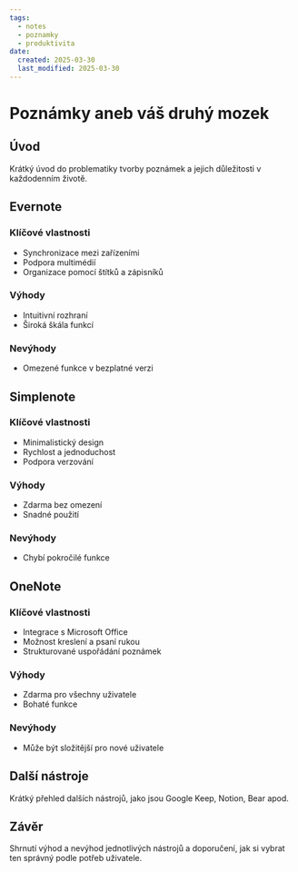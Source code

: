 ```yaml
---
tags:
  - notes
  - poznamky
  - produktivita
date:
  created: 2025-03-30
  last_modified: 2025-03-30
---
```


# Poznámky aneb váš druhý mozek

## Úvod
Krátký úvod do problematiky tvorby poznámek a jejich důležitosti v každodenním životě.

## Evernote
### Klíčové vlastnosti
- Synchronizace mezi zařízeními
- Podpora multimédií
- Organizace pomocí štítků a zápisníků

### Výhody
- Intuitivní rozhraní
- Široká škála funkcí

### Nevýhody
- Omezené funkce v bezplatné verzi

## Simplenote
### Klíčové vlastnosti
- Minimalistický design
- Rychlost a jednoduchost
- Podpora verzování

### Výhody
- Zdarma bez omezení
- Snadné použití

### Nevýhody
- Chybí pokročilé funkce

## OneNote
### Klíčové vlastnosti
- Integrace s Microsoft Office
- Možnost kreslení a psaní rukou
- Strukturované uspořádání poznámek

### Výhody
- Zdarma pro všechny uživatele
- Bohaté funkce

### Nevýhody
- Může být složitější pro nové uživatele

## Další nástroje
Krátký přehled dalších nástrojů, jako jsou Google Keep, Notion, Bear apod.

## Závěr
Shrnutí výhod a nevýhod jednotlivých nástrojů a doporučení, jak si vybrat ten správný podle potřeb uživatele.